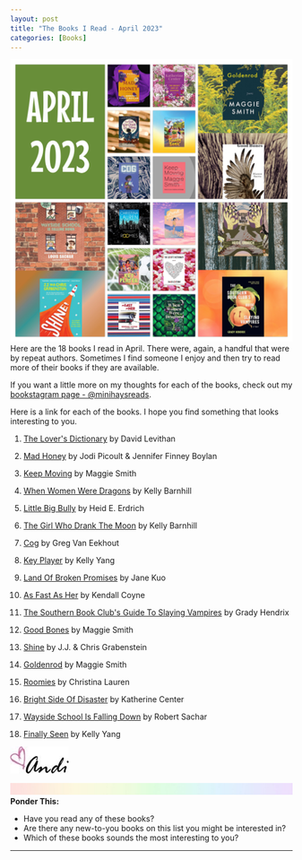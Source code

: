 ```yaml
---
layout: post
title: "The Books I Read - April 2023"
categories: [Books]
---
```

![books](/images/April2023Books.JPG)
Here are the 18 books I read in April. There were, again, a handful that were by repeat authors. Sometimes I find someone I enjoy and then try to read more of their books if they are available.

If you want a little more on my thoughts for each of the books, check out my [bookstagram page - @minihaysreads](http://instagram.com/minihaysreads). 

Here is a link for each of the books. I hope you find something that looks interesting to you. 

1. [The Lover's Dictionary](https://www.amazon.com/Lovers-Dictionary-Novel-David-Levithan/dp/1250002354/ref=monarch_sidesheet) by David Levithan

2. [Mad Honey](https://www.amazon.com/Mad-Honey-Novel-Jodi-Picoult/dp/1984818384/ref=monarch_sidesheet) by Jodi Picoult & Jennifer Finney Boylan

3. [Keep Moving](https://www.amazon.com/Keep-Moving-Notes-Creativity-Change/dp/1982132078/ref=monarch_sidesheet) by Maggie Smith

4. [When Women Were Dragons](https://www.amazon.com/When-Women-Were-Dragons-Novel/dp/0385548222/ref=monarch_sidesheet) by Kelly Barnhill

5. [Little Big Bully](https://www.amazon.com/Little-Big-Bully-Penguin-Poets/dp/0143135929/ref=monarch_sidesheet) by Heid E. Erdrich

6. [The Girl Who Drank The Moon](https://www.amazon.com/Girl-Drank-Winner-Newbery-Medal/dp/1616207469/ref=monarch_sidesheet) by Kelly Barnhill

7. [Cog](https://www.amazon.com/Cog-Greg-van-Eekhout/dp/0062686038/ref=monarch_sidesheet) by Greg Van Eekhout

8. [Key Player](https://www.amazon.com/Key-Player-Front-Desk-4/dp/1913311341/ref=monarch_sidesheet) by Kelly Yang

9. [Land Of Broken Promises](https://www.amazon.com/Land-Broken-Promises-Jane-Kuo/dp/0063119048/ref=monarch_sidesheet) by Jane Kuo

10. [As Fast As Her](https://www.amazon.com/As-Fast-Her-Barriers-Achieve/dp/0310771137/ref=monarch_sidesheet) by Kendall Coyne

11. [The Southern Book Club's Guide To Slaying Vampires](https://www.amazon.com/Southern-Clubs-Guide-Slaying-Vampires/dp/1683692519/ref=monarch_sidesheet) by Grady Hendrix

12. [Good Bones](https://www.amazon.com/Good-Bones-Poems-Maggie-Smith/dp/1946482013/ref=monarch_sidesheet) by Maggie Smith

13. [Shine](https://www.amazon.com/Shine-J-J-Grabenstein/dp/1524717665/ref=monarch_sidesheet) by J.J. & Chris Grabenstein

14. [Goldenrod](https://www.amazon.com/Goldenrod-Poems-Maggie-Smith/dp/1982185066/ref=monarch_sidesheet) by Maggie Smith

15. [Roomies](https://www.amazon.com/Roomies-Christina-Lauren/dp/1501165836/ref=monarch_sidesheet) by Christina Lauren

16. [Bright Side Of Disaster](https://www.amazon.com/Bright-Side-Disaster-Novel/dp/0345497961/ref=monarch_sidesheet) by Katherine Center

17. [Wayside School Is Falling Down](https://www.amazon.com/Wayside-School-Falling-Louis-Sachar/dp/0380754843/ref=monarch_sidesheet) by Robert Sachar

18. [Finally Seen](https://www.amazon.com/Finally-Seen-Kelly-Yang/dp/1534488332/ref=monarch_sidesheet) by Kelly Yang

![Andi](/images/andi.jpg)

![header](/images/SkinnyRainbow.jpg)
**Ponder This:**
- Have you read any of these books?
- Are there any new-to-you books on this list you might be interested in?
- Which of these books sounds the most interesting to you?

----